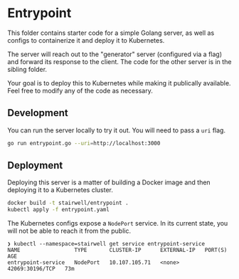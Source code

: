 # Entrypoint

This folder contains starter code for a simple Golang server, as well as
configs to containerize it and deploy it to Kubernetes.

The server will reach out to the "generator" server (configured via a flag) and
forward its response to the client.
The code for the other server is in the sibling folder.

Your goal is to deploy this to Kubernetes while making it publically available.
Feel free to modify any of the code as necessary.

## Development

You can run the server locally to try it out.
You will need to pass a `uri` flag.

```sh
go run entrypoint.go --uri=http://localhost:3000
```

## Deployment

Deploying this server is a matter of building a Docker image and then deploying
it to a Kubernetes cluster.

```sh
docker build -t stairwell/entrypoint .
kubectl apply -f entrypoint.yaml
```

The Kubernetes configs expose a `NodePort` service.
In its current state, you will not be able to reach it from the public.

```
❯ kubectl --namespace=stairwell get service entrypoint-service
NAME                 TYPE       CLUSTER-IP      EXTERNAL-IP   PORT(S)           AGE
entrypoint-service   NodePort   10.107.105.71   <none>        42069:30196/TCP   73m
```
